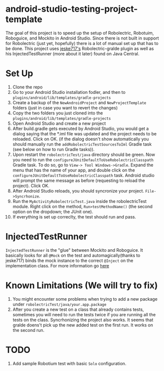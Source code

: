 android-studio-testing-project-template
=======================================

The goal of this project is to speed up the setup of Robolectric, Robotuim, Roboguice, and Mockito in Android Studio. Since there is not built in support for Robolectric (just yet, hopefully) there is a lot of manual set up that has to be done. This project uses [jeske717's](https://github.com/jeske717) Robolectric-gralde plugin as well as his InjectedTestRunner (more about it later) found on Java Central.


Set Up
========================================
1. Clone the repo
2. Go to your Android Studio installation fodler, and then to `plugins/android/lib/templates/gradle-projects`
3. Create a backup of the `NewAndroidProject` and `NewProjectTemplate` folders (just in case you want to revert the changes)
4. Copy the two folders you just cloned into the `plugins/android/lib/templates/gradle-projects`
5. Open Android Studio and create a new project
6. After build.gradle gets executed by Android Studio, you would get a dialog saying that the *.iml file was updated and the project needs to be reloaded. Click on OK. (if the dialog doesn't show automatically you should manually run the `addRobolectricTestSourcesToIml` Gradle task (see below on how to run Gradle tasks)).
7. Upon restart the `robolectricTest/java` directory should be green. Now you need to run the `configureJUnitDefaultToUseRobolectricClasspath` Gradle task. To do so, go to `View-> Tool Windows->Gradle`. Expand the menu that has the name of your app, and double click on the `configureJUnitDefaultToUseRobolectricClasspath` task. Android studio will prompt the same message as before (requesting to reload the project). Click OK.
8. After Android Studio reloads, you should syncronize your project. `File->Syncrhonize`.
9. Run the `MyActivityRobolectricTest.java` inside the robolectricTest module. Right click on the method, `Run>testMethodName()` (the second option on the dropdown; the JUnit one).
10. If everything is set up correclty, the test should run and pass.

InjectedTestRunner
========================================

`InjectedTestRunner` is the "glue" between Mockito and Roboguice. It basically looks for all `@Mock` on the test and automagically(thanks to jeske717) binds the mock instance to the correct `@Inject` on the implementation class. For more information go [here](https://github.com/jeske717/injected-test-runner)

Known Limitations (We will try to fix)
========================================
1. You might encounter some problems when trying to add a new package under `robolectricTest/java/your.app.package`
2. After you create a new test on a class that already contains tests, sometimes you will need to run the tests twice if you are running all the tests on the class. Syncrhonizing the project also works. It seems that gralde doens't pick up the new added test on the first run. It works on the second run.


TODO
========================================
1. Add sample Robotium test with basic `Solo` configuration.


